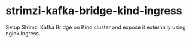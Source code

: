 # strimzi-kafka-bridge-kind-ingress
Setup  Strimzi Kafka Bridge on Kind cluster and expose it externally using nginx Ingress.
